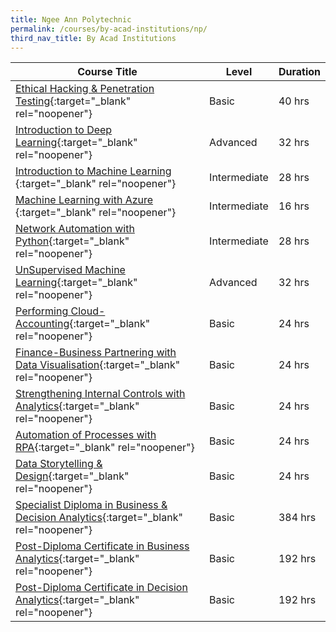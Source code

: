 ```yaml
---
title: Ngee Ann Polytechnic
permalink: /courses/by-acad-institutions/np/
third_nav_title: By Acad Institutions
---
```

|Course Title  | Level | Duration |
| - | - | - | 
|[Ethical Hacking & Penetration Testing](https://www.cet.np.edu.sg/courses/ethical-hacking-penetration-testing/){:target="_blank" rel="noopener"} |Basic|40 hrs |
|[Introduction to Deep Learning](https://www.cet.np.edu.sg/courses/introduction-to-machine-learning/){:target="_blank" rel="noopener"} |Advanced|32 hrs |
|[Introduction to Machine Learning ](https://www.cet.np.edu.sg/courses/introduction-to-machine-learning/){:target="_blank" rel="noopener"} |Intermediate|28 hrs |
|[Machine Learning with Azure ](https://www.cet.np.edu.sg/courses/machine-learning-with-azure/){:target="_blank" rel="noopener"} |Intermediate|16 hrs |
|[Network Automation with Python](https://www.cet.np.edu.sg/courses/network-automation-with-python/){:target="_blank" rel="noopener"} |Intermediate|28 hrs |
|[UnSupervised Machine Learning](https://www.np.edu.sg/lifelonglearning/Pages/Unsupervised-Machine-Learning.aspx){:target="_blank" rel="noopener"} |Advanced|32 hrs |
|[Performing Cloud-Accounting](https://www.cet.np.edu.sg/courses/performing-cloud-accounting/){:target="_blank" rel="noopener"} |Basic|24 hrs |
|[Finance-Business Partnering with Data Visualisation](https://www.cet.np.edu.sg/courses/finance-business-partnering-with-data-visualisation/){:target="_blank" rel="noopener"} |Basic|24 hrs |
|[Strengthening Internal Controls with Analytics](https://www.cet.np.edu.sg/courses/strengthening-internal-controls-with-analytics/){:target="_blank" rel="noopener"} |Basic|24 hrs |
|[Automation of Processes with RPA](https://www.cet.np.edu.sg/courses/automation-of-processes-with-rpa/){:target="_blank" rel="noopener"} |Basic|24 hrs |
|[Data Storytelling & Design](https://www.cet.np.edu.sg/courses/data-storytelling-and-design-classroom-and-sync/){:target="_blank" rel="noopener"} |Basic|24 hrs |
|[Specialist Diploma in Business & Decision Analytics](https://www.cet.np.edu.sg/courses/specialist-diploma-in-business-decision-analytics/){:target="_blank" rel="noopener"} |Basic|384 hrs |
|[Post-Diploma Certificate in Business Analytics](https://www.cet.np.edu.sg/courses/specialist-diploma-in-business-decision-analytics/){:target="_blank" rel="noopener"} |Basic|192 hrs |
|[Post-Diploma Certificate in Decision Analytics](https://www.cet.np.edu.sg/courses/specialist-diploma-in-business-decision-analytics/){:target="_blank" rel="noopener"} |Basic|192 hrs |